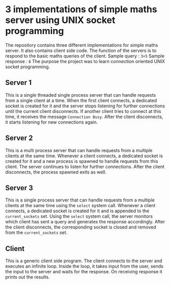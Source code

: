 # 3 implementations of simple maths server using UNIX socket programming
The repository contains three different implementations for simple maths server. It also contains client side code. The function of the servers is to respond to the basic maths queries of the client. 
Sample query : `3+5`
Sample response : `8`
The purpose the project was to learn connection oriented UNIX socket programming.

## Server 1
This is a single threaded single process server that can handle requests from a single client at a time. When the first client connects, a dedicated socket is created for it and the server stops listening for further connections until the current client disconnects. If another client tries to connect at this time, it receives the message `Connection Busy`.  After the client disconnects, it starts listening for new connections again.


## Server 2
This is a multi process server that can handle requests from a multiple clients at the same time. Whenever a client connects, a dedicated socket is created for it and a new process is spawned to handle requests from this client. The server continues to listen for further connections. After the client disconnects, the process spawned exits as well.

## Server 3
This is a single process server that can handle requests from a multiple clients at the same time using the `select` system call. Whenever a client connects, a dedicated socket is created for it and is appended to the `current_sockets` set. Using the `select` system call, the server monitors which client has sent a query and generates the response accordingly. After the client disconnects, the corresponding socket is closed and removed from the `current_sockets` set.

## Client
This is a generic client side program. The client connects to the server and executes an infinite loop. Inside the loop, it takes input from the user, sends the input to the server and waits for the response. On receiving response it prints out the results.
 
